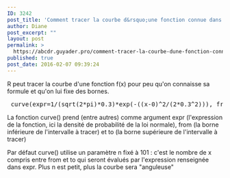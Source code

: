 ```yaml
---
ID: 3242
post_title: 'Comment tracer la courbe d&rsquo;une fonction connue dans un intervalle donné ? curve()'
author: Diane
post_excerpt: ""
layout: post
permalink: >
  https://abcdr.guyader.pro/comment-tracer-la-courbe-dune-fonction-connue-dans-un-intervalle-donne-curve/
published: true
post_date: 2016-02-07 09:39:24
---
```

R peut tracer la courbe d'une fonction f(x) pour peu qu'on connaisse sa formule et qu'on lui fixe des bornes.
<pre lang="rsplus"> curve(expr=1/(sqrt(2*pi)*0.3)*exp(-((x-0)^2/(2*0.3^2))), from=-1.5, to= 1.5)</pre>
La fonction curve() prend (entre autres) comme argument expr (l'expression de la fonction, ici la densité de probabilité de la loi normale), from (la borne inférieure de l'intervalle à tracer) et to (la borne supérieure de l'intervalle à tracer)

Par défaut curve() utilise un paramètre n fixé à 101 : c'est le nombre de x compris entre from et to qui seront évalués par l'expression renseignée dans expr. Plus n est petit, plus la courbe sera "anguleuse"